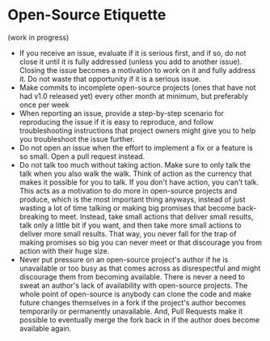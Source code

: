 # Open-Source Etiquette

(work in progress)

- If you receive an issue, evaluate if it is serious first, and if so, do not close it until it is fully addressed (unless you add to another issue). Closing the issue becomes a motivation to work on it and fully address it. Do not waste that opportunity if it is a serious issue.
- Make commits to incomplete open-source projects (ones that have not had v1.0 released yet) every other month at minimum, but preferably once per week 
- When reporting an issue, provide a step-by-step scenario for reproducing the issue if it is easy to reproduce, and follow troubleshooting instructions that project owners might give you to help you troubleshoot the issue further.
- Do not open an issue when the effort to implement a fix or a feature is so small. Open a pull request instead. 
- Do not talk too much without taking action. Make sure to only talk the talk when you also walk the walk. Think of action as the currency that makes it possible for you to talk. If you don't have action, you can't talk. This acts as a motivation to do more in open-source projects and produce, which is the most important thing anyways, instead of just wasting a lot of time talking or making big promises that become back-breaking to meet. Instead, take small actions that deliver small results, talk only a little bit if you want, and then take more small actions to deliver more small results. That way, you never fall for the trap of making promises so big you can never meet or that discourage you from action with their huge size.
- Never put pressure on an open-source project's author if he is unavailable or too busy as that comes across as disrespectful and might discourage them from becoming available. There is never a need to sweat an author's lack of availability with open-source projects. The whole point of open-source is anybody can clone the code and make future changes themselves in a fork if the project's author becomes temporarily or permanently unavailable. And, Pull Requests make it possible to eventually merge the fork back in if the author does become available again.
